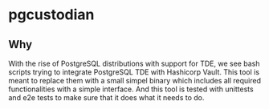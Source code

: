# pgcustodian

## Why

With the rise of PostgreSQL distributions with support for TDE, we see bash scripts trying to integrate PostgreSQL TDE with Hashicorp Vault.
This tool is meant to replace them with a small simpel binary which includes all required functionalities with a simple interface.
And this tool is tested with unittests and e2e tests to make sure that it does what it needs to do.
